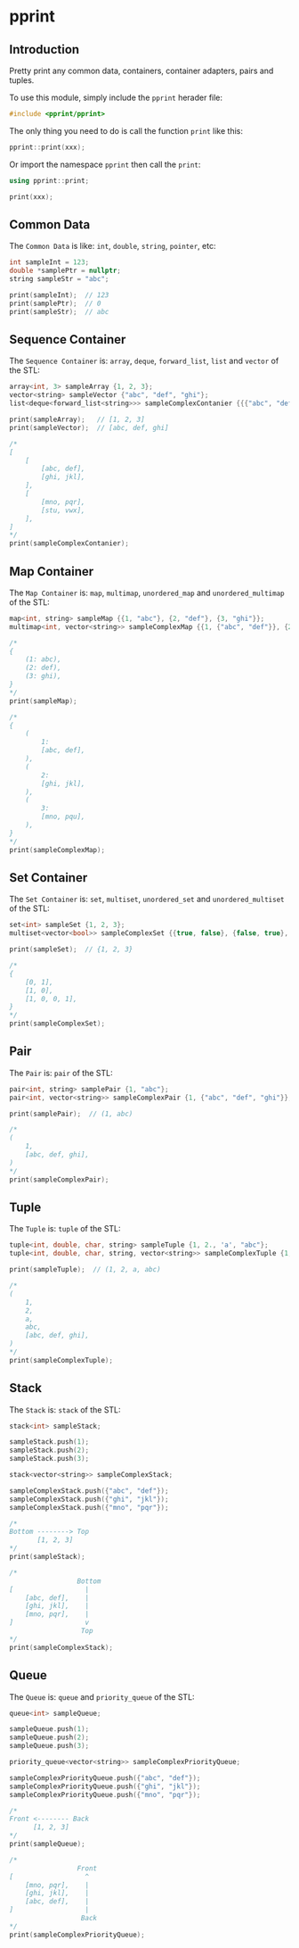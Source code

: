 # pprint

## Introduction

Pretty print any common data, containers, container adapters, pairs and tuples.

To use this module, simply include the ```pprint``` herader file:

``` Cpp
#include <pprint/pprint>
```

The only thing you need to do is call the function ```print``` like this:

``` Cpp
pprint::print(xxx);
```

Or import the namespace ```pprint``` then call the ```print```:

``` Cpp
using pprint::print;

print(xxx);
```

## Common Data

The ```Common Data``` is like: ```int```, ```double```, ```string```, ```pointer```, etc:

``` Cpp
int sampleInt = 123;
double *samplePtr = nullptr;
string sampleStr = "abc";

print(sampleInt);  // 123
print(samplePtr);  // 0
print(sampleStr);  // abc
```

## Sequence Container

The ```Sequence Container``` is: ```array```, ```deque```, ```forward_list```, ```list``` and ```vector``` of the STL:

``` Cpp
array<int, 3> sampleArray {1, 2, 3};
vector<string> sampleVector {"abc", "def", "ghi"};
list<deque<forward_list<string>>> sampleComplexContanier {{{"abc", "def"}, {"ghi", "jkl"}}, {{"mno", "pqr"}, {"stu", "vwx"}}};

print(sampleArray);   // [1, 2, 3]
print(sampleVector);  // [abc, def, ghi]

/*
[
    [
        [abc, def],
        [ghi, jkl],
    ],
    [
        [mno, pqr],
        [stu, vwx],
    ],
]
*/
print(sampleComplexContanier);
```

## Map Container

The ```Map Container``` is: ```map```, ```multimap```, ```unordered_map``` and ```unordered_multimap``` of the STL:

``` Cpp
map<int, string> sampleMap {{1, "abc"}, {2, "def"}, {3, "ghi"}};
multimap<int, vector<string>> sampleComplexMap {{1, {"abc", "def"}}, {2, {"ghi", "jkl"}}, {3, {"mno", "pqu"}}};

/*
{
    (1: abc),
    (2: def),
    (3: ghi),
}
*/
print(sampleMap);

/*
{
    (
        1:
        [abc, def],
    ),
    (
        2:
        [ghi, jkl],
    ),
    (
        3:
        [mno, pqu],
    ),
}
*/
print(sampleComplexMap);
```

## Set Container

The ```Set Container``` is: ```set```, ```multiset```, ```unordered_set``` and ```unordered_multiset``` of the STL:

``` Cpp
set<int> sampleSet {1, 2, 3};
multiset<vector<bool>> sampleComplexSet {{true, false}, {false, true}, {true, false, false, true}};

print(sampleSet);  // {1, 2, 3}

/*
{
    [0, 1],
    [1, 0],
    [1, 0, 0, 1],
}
*/
print(sampleComplexSet);
```

## Pair

The ```Pair``` is: ```pair``` of the STL:

``` Cpp
pair<int, string> samplePair {1, "abc"};
pair<int, vector<string>> sampleComplexPair {1, {"abc", "def", "ghi"}};

print(samplePair);  // (1, abc)

/*
(
    1,
    [abc, def, ghi],
)
*/
print(sampleComplexPair);
```

## Tuple

The ```Tuple``` is: ```tuple``` of the STL:

``` Cpp
tuple<int, double, char, string> sampleTuple {1, 2., 'a', "abc"};
tuple<int, double, char, string, vector<string>> sampleComplexTuple {1, 2., 'a', "abc", {"abc", "def", "ghi"}};

print(sampleTuple);  // (1, 2, a, abc)

/*
(
    1,
    2,
    a,
    abc,
    [abc, def, ghi],
)
*/
print(sampleComplexTuple);
```

## Stack

The ```Stack``` is: ```stack``` of the STL:

``` Cpp
stack<int> sampleStack;

sampleStack.push(1);
sampleStack.push(2);
sampleStack.push(3);

stack<vector<string>> sampleComplexStack;

sampleComplexStack.push({"abc", "def"});
sampleComplexStack.push({"ghi", "jkl"});
sampleComplexStack.push({"mno", "pqr"});

/*
Bottom --------> Top
       [1, 2, 3]
*/
print(sampleStack);

/*
                 Bottom
[                  |
    [abc, def],    |
    [ghi, jkl],    |
    [mno, pqr],    |
]                  v
                  Top
*/
print(sampleComplexStack);
```

## Queue

The ```Queue``` is: ```queue``` and ```priority_queue``` of the STL:

``` Cpp
queue<int> sampleQueue;

sampleQueue.push(1);
sampleQueue.push(2);
sampleQueue.push(3);

priority_queue<vector<string>> sampleComplexPriorityQueue;

sampleComplexPriorityQueue.push({"abc", "def"});
sampleComplexPriorityQueue.push({"ghi", "jkl"});
sampleComplexPriorityQueue.push({"mno", "pqr"});

/*
Front <-------- Back
      [1, 2, 3]
*/
print(sampleQueue);

/*
                 Front
[                  ^
    [mno, pqr],    |
    [ghi, jkl],    |
    [abc, def],    |
]                  |
                  Back
*/
print(sampleComplexPriorityQueue);
```
